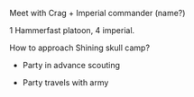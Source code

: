 Meet with Crag + Imperial commander (name?)

1 Hammerfast platoon, 4 imperial.

How to approach Shining skull camp?

* Party in advance scouting

* Party travels with army